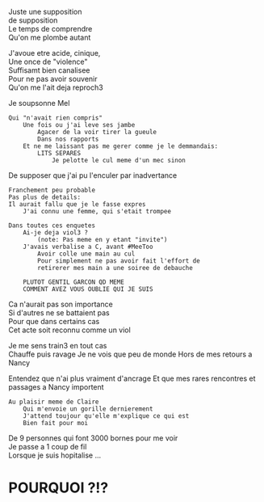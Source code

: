 Juste une supposition  
de supposition  
Le temps de comprendre  
Qu'on me plombe autant  

J'avoue etre acide, cinique,  
Une once de "violence"  
Suffisamt bien canalisee  
Pour ne pas avoir souvenir  
Qu'on me l'ait deja reproch3

Je soupsonne Mel

    Qui "n'avait rien compris"  
        Une fois ou j'ai leve ses jambe  
            Agacer de la voir tirer la gueule  
            Dans nos rapports
        Et ne me laissant pas me gerer comme je le demmandais:
            LITS SEPARES
                Je pelotte le cul meme d'un mec sinon

De supposer que j'ai pu l'enculer par inadvertance

    Franchement peu probable
    Pas plus de details:
    Il aurait fallu que je le fasse expres
        J'ai connu une femme, qui s'etait trompee

    Dans toutes ces enquetes
        Ai-je deja viol3 ?   
            (note: Pas meme en y etant "invite")
        J'avais verbalise a C, avant #MeeToo
            Avoir colle une main au cul
            Pour simplement ne pas avoir fait l'effort de  
            retirerer mes main a une soiree de debauche

        PLUTOT GENTIL GARCON QD MEME
        COMMENT AVEZ VOUS OUBLIE QUI JE SUIS

Ca n'aurait pas son importance  
Si d'autres ne se battaient pas  
Pour que dans certains cas  
Cet acte soit reconnu comme un viol

Je me sens train3 en tout cas  
Chauffe puis ravage
Je ne vois que peu de monde
Hors de mes retours a Nancy

Entendez que n'ai plus vraiment d'ancrage
Et que mes rares rencontres et passages a Nancy importent

    Au plaisir meme de Claire  
        Qui m'envoie un gorille dernierement  
        J'attend toujour qu'elle m'explique ce qui est  
        Bien fait pour moi  

De 9 personnes qui font 3000 bornes pour me voir  
Je passe a 1 coup de fil  
Lorsque je suis hopitalise ...  

# POURQUOI ?!?
